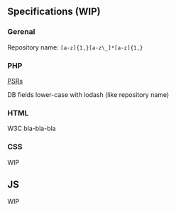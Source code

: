 ## Specifications (WIP)

### Gerenal 

Repository name: `[a-z]{1,}[a-z\_]*[a-z]{1,}`


### PHP

[PSRs](http://www.php-fig.org/psr/)

DB fields lower-case with lodash (like repository name)

### HTML

W3C bla-bla-bla


### CSS

WIP

## JS

WIP

